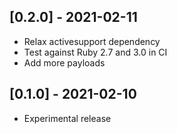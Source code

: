 ## [0.2.0] - 2021-02-11

- Relax activesupport dependency
- Test against Ruby 2.7 and 3.0 in CI
- Add more payloads

## [0.1.0] - 2021-02-10

- Experimental release
